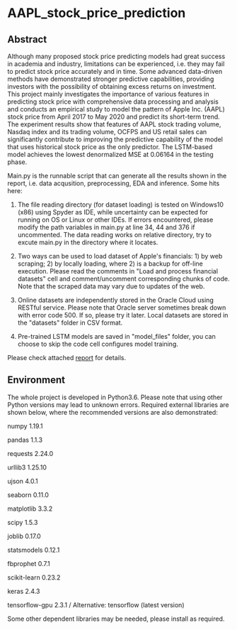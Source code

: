 # AAPL_stock_price_prediction

## Abstract

Although many proposed stock price predicting models had great success in academia and industry, limitations can be experienced, i.e. they may fail to predict stock price accurately and in time. Some advanced data-driven methods have demonstrated stronger predictive capabilities, providing investors with the possibility of obtaining excess returns on investment. This project mainly investigates the importance of various features in predicting stock price with comprehensive data processing and analysis and conducts an empirical study to model the pattern of Apple Inc. (AAPL) stock price from April 2017 to May 2020 and predict its short-term trend. The experiment results show that features of AAPL stock trading volume, Nasdaq index and its trading volume, OCFPS and US retail sales can significantly contribute to improving the predictive capability of the model that uses historical stock price as the only predictor. The LSTM-based model achieves the lowest denormalized MSE at 0.06164 in the testing phase.

Main.py is the runnable script that can generate all the results shown in the report, i.e. data acqusition, preprocessing, EDA and inference. Some hits here:

1. The file reading directory (for dataset loading) is tested on Windows10 (x86) using Spyder as IDE, while uncertainty can be expected for running on OS or Linux or other IDEs. If errors encountered, please modify the path variables in main.py at line 34, 44 and 376 if uncommented. The data reading works on relative directory, try to excute main.py in the directory where it locates.

2. Two ways can be used to load dataset of Apple's financials: 1) by web scraping; 2) by locally loading, where 2) is a backup for off-line execution. Please read the comments in "Load and process financial datasets" cell and comment/uncomment corresponding chunks of code. Note that the scraped data may vary due to updates of the web.

3. Online datasets are independently stored in the Oracle Cloud using RESTful service. Please note that Oracle server sometimes break down with error code 500. If so, please try it later. Local datasets are stored in the "datasets" folder in CSV format.

4. Pre-trained LSTM models are saved in "model_files" folder, you can choose to skip the code cell configures model training.

Please check attached [report](https://github.com/JianqiaoMao/AAPL_stock_price_prediction/blob/master/ECEL0136%20Assignment_SN20041534_Report.pdf) for details.

## Environment

The whole project is developed in Python3.6. Please note that using other Python versions may lead to unknown errors. Required external libraries are shown below, where the recommended versions are also demonstrated:

numpy 1.19.1

pandas 1.1.3

requests 2.24.0

urllib3 1.25.10

ujson 4.0.1

seaborn 0.11.0

matplotlib 3.3.2

scipy 1.5.3

joblib 0.17.0

statsmodels 0.12.1

fbprophet 0.7.1

scikit-learn 0.23.2

keras 2.4.3

tensorflow-gpu 2.3.1 / Alternative: tensorflow (latest version)

Some other dependent libraries may be needed, please install as required.
